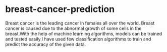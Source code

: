 # breast-cancer-prediction
Breast cancer is the leading cancer in females all over the world. Breast cancer is caused due to the abnormal growth of some cells in the breast.With the help of machine learning algorithms, models can be trained and tested easily.I have used few classification algorithms to train and predict the accuracy of the given data.
